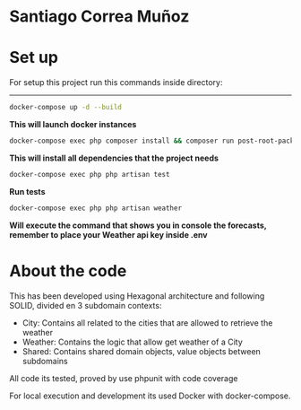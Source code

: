 # Santiago Correa Muñoz

# Set up

For setup this project run this commands inside directory:

---

```bash
docker-compose up -d --build
```

__This will launch docker instances__

```bash
docker-compose exec php composer install && composer run post-root-package-install
```

__This will install all dependencies that the project needs__

```bash
docker-compose exec php php artisan test
```

__Run tests__

```bash
docker-compose exec php php artisan weather
```

__Will execute the command that shows you in console the forecasts, remember to place your Weather api key inside .env__

# About the code

This has been developed using Hexagonal architecture and following SOLID, divided en 3 subdomain contexts:
- City: Contains all related to the cities that are allowed to retrieve the weather
- Weather: Contains the logic that allow get weather of a City
- Shared: Contains shared domain objects, value objects between subdomains

All code its tested, proved by use phpunit with code coverage

For local execution and development its used Docker with docker-compose.
